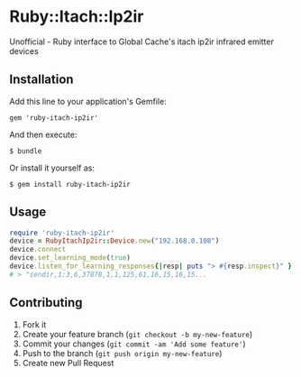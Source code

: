 # Ruby::Itach::Ip2ir

Unofficial - Ruby interface to Global Cache's itach ip2ir infrared emitter devices

## Installation

Add this line to your application's Gemfile:

    gem 'ruby-itach-ip2ir'

And then execute:

    $ bundle

Or install it yourself as:

    $ gem install ruby-itach-ip2ir

## Usage

```ruby
require 'ruby-itach-ip2ir'
device = RubyItachIp2ir::Device.new("192.168.0.108")
device.connect
device.set_learning_mode(true)
device.listen_for_learning_responses{|resp| puts "> #{resp.inspect}" }
# > "sendir,1:3,6,37878,1,1,125,61,16,15,16,15...
```

## Contributing

1. Fork it
2. Create your feature branch (`git checkout -b my-new-feature`)
3. Commit your changes (`git commit -am 'Add some feature'`)
4. Push to the branch (`git push origin my-new-feature`)
5. Create new Pull Request

